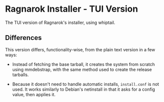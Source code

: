 # Ragnarok Installer - TUI Version

The TUI version of Ragnarok's installer, using whiptail.

## Differences

This version differs, functionality-wise, from the plain text version
in a few ways:

* Instead of fetching the base tarball, it creates the system from
  scratch using mmdebstrap, with the same method used to create the
  release tarballs.

* Because it doesn't need to handle automatic installs, `install.conf`
  is not used. It works similarly to Debian's netinstall in that it
  asks for a config value, then applies it.

